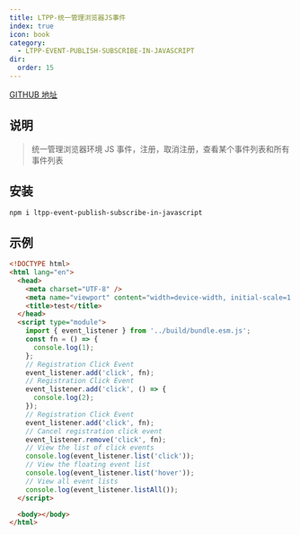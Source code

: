 ```yaml
---
title: LTPP-统一管理浏览器JS事件
index: true
icon: book
category:
  - LTPP-EVENT-PUBLISH-SUBSCRIBE-IN-JAVASCRIPT
dir:
  order: 15
---
```


[GITHUB 地址](https://github.com/ltpp-universe/ltpp-event-publish-subscribe-in-javascript)

<Share colorful />
<Catalog />

## 说明

> 统一管理浏览器环境 JS 事件，注册，取消注册，查看某个事件列表和所有事件列表

## 安装

```sh
npm i ltpp-event-publish-subscribe-in-javascript
```

## 示例

```html
<!DOCTYPE html>
<html lang="en">
  <head>
    <meta charset="UTF-8" />
    <meta name="viewport" content="width=device-width, initial-scale=1.0" />
    <title>test</title>
  </head>
  <script type="module">
    import { event_listener } from '../build/bundle.esm.js';
    const fn = () => {
      console.log(1);
    };
    // Registration Click Event
    event_listener.add('click', fn);
    // Registration Click Event
    event_listener.add('click', () => {
      console.log(2);
    });
    // Registration Click Event
    event_listener.add('click', fn);
    // Cancel registration click event
    event_listener.remove('click', fn);
    // View the list of click events
    console.log(event_listener.list('click'));
    // View the floating event list
    console.log(event_listener.list('hover'));
    // View all event lists
    console.log(event_listener.listAll());
  </script>

  <body></body>
</html>
```

<Bottom />
